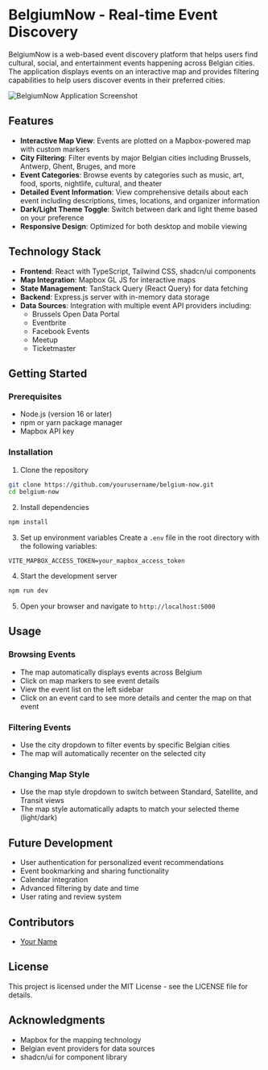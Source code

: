 # BelgiumNow - Real-time Event Discovery

BelgiumNow is a web-based event discovery platform that helps users find cultural, social, and entertainment events happening across Belgian cities. The application displays events on an interactive map and provides filtering capabilities to help users discover events in their preferred cities.

![BelgiumNow Application Screenshot](screenshots/belgiumNow_screenshot.avif)

## Features

- **Interactive Map View**: Events are plotted on a Mapbox-powered map with custom markers
- **City Filtering**: Filter events by major Belgian cities including Brussels, Antwerp, Ghent, Bruges, and more
- **Event Categories**: Browse events by categories such as music, art, food, sports, nightlife, cultural, and theater
- **Detailed Event Information**: View comprehensive details about each event including descriptions, times, locations, and organizer information
- **Dark/Light Theme Toggle**: Switch between dark and light theme based on your preference
- **Responsive Design**: Optimized for both desktop and mobile viewing

## Technology Stack

- **Frontend**: React with TypeScript, Tailwind CSS, shadcn/ui components
- **Map Integration**: Mapbox GL JS for interactive maps
- **State Management**: TanStack Query (React Query) for data fetching
- **Backend**: Express.js server with in-memory data storage
- **Data Sources**: Integration with multiple event API providers including:
  - Brussels Open Data Portal
  - Eventbrite
  - Facebook Events
  - Meetup
  - Ticketmaster

## Getting Started

### Prerequisites

- Node.js (version 16 or later)
- npm or yarn package manager
- Mapbox API key

### Installation

1. Clone the repository
```bash
git clone https://github.com/yourusername/belgium-now.git
cd belgium-now
```

2. Install dependencies
```bash
npm install
```

3. Set up environment variables
Create a `.env` file in the root directory with the following variables:
```
VITE_MAPBOX_ACCESS_TOKEN=your_mapbox_access_token
```

4. Start the development server
```bash
npm run dev
```

5. Open your browser and navigate to `http://localhost:5000`

## Usage

### Browsing Events

- The map automatically displays events across Belgium
- Click on map markers to see event details
- View the event list on the left sidebar
- Click on an event card to see more details and center the map on that event

### Filtering Events

- Use the city dropdown to filter events by specific Belgian cities
- The map will automatically recenter on the selected city

### Changing Map Style

- Use the map style dropdown to switch between Standard, Satellite, and Transit views
- The map style automatically adapts to match your selected theme (light/dark)

## Future Development

- User authentication for personalized event recommendations
- Event bookmarking and sharing functionality
- Calendar integration
- Advanced filtering by date and time
- User rating and review system

## Contributors

- [Your Name](https://github.com/yourusername)

## License

This project is licensed under the MIT License - see the LICENSE file for details.

## Acknowledgments

- Mapbox for the mapping technology
- Belgian event providers for data sources
- shadcn/ui for component library